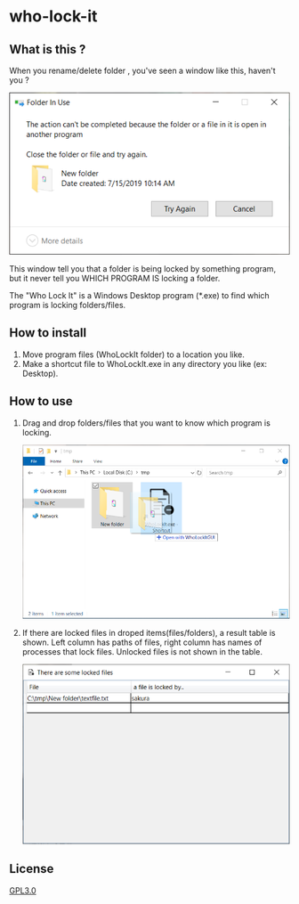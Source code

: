 # who-lock-it

## What is this ?

When you rename/delete folder , you've seen a window like this, haven't you ?

![folder in use](https://github.com/kusa-mochi/images-for-documents/raw/master/FolderInUse.PNG "folder in use")

This window tell you that a folder is being locked by something program, but it never tell you WHICH PROGRAM IS locking a folder.

The "Who Lock It" is a Windows Desktop program (*.exe) to find which program is locking folders/files.

## How to install

1. Move program files (WhoLockIt folder) to a location you like.
1. Make a shortcut file to WhoLockIt.exe in any directory you like (ex: Desktop).

## How to use

1. Drag and drop folders/files that you want to know which program is locking.
    
    ![drag and drop to EXE](https://github.com/kusa-mochi/images-for-documents/raw/master/drag-and-drop-to-wholockitexe.PNG "drag and drop to EXE")
1. If there are locked files in droped items(files/folders), a result table is shown. Left column has paths of files, right column has names of processes that lock files. Unlocked files is not shown in the table.
    
    ![result window](https://github.com/kusa-mochi/images-for-documents/raw/master/result-who-lock-it.PNG "result window")

## License

[GPL3.0](https://github.com/kusa-mochi/who-lock-it/blob/master/LICENSE)

